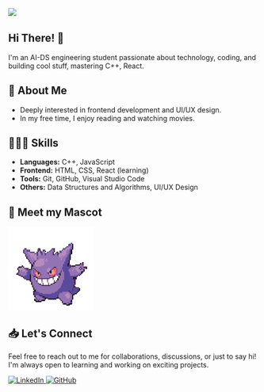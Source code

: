 <link rel="stylesheet" href="style.css">

<img src = "https://github.com/1dhanshree/1dhanshree/blob/main/images/nbgh.gif"/>

## Hi There! 🌷


I'm an AI-DS engineering student passionate about technology, coding, and building cool stuff, mastering C++, React.

## 🌟 About Me

-  Deeply interested in frontend development and UI/UX design.
-  In my free time, I enjoy reading and watching movies.

## 🤹🏻‍♀️ Skills

- **Languages:** C++, JavaScript
- **Frontend:** HTML, CSS, React (learning)
- **Tools:** Git, GitHub, Visual Studio Code
- **Others:** Data Structures and Algorithms, UI/UX Design

<!---## 🌟 Projects

- **Project 1:** [Portfolio Website](#) - My personal website showcasing my projects and skills.
- **Project 2:** [Weather App](#) - A web application to fetch and display weather information using React.
- **Project 3:** [C++ Algorithms](#) - Collection of algorithms implemented in C++.
-->

## 🥰 Meet my Mascot
<img src="https://github.com/1dhanshree/1dhanshree/blob/main/images/gengar.gif"/>

## 📥 Let's Connect
Feel free to reach out to me for collaborations, discussions, or just to say hi! I'm always open to learning and working on exciting projects.

<div>
  <a href="https://www.linkedin.com/in/dhanshree-gaikwad-52137b245/" target="_blank">
    <img src="https://img.shields.io/badge/-LinkedIn-blue?style=flat&logo=linkedin" alt="LinkedIn">
  </a>
  <a href="https://github.com/1dhanshree" target="_blank">
    <img src="https://img.shields.io/badge/-GitHub-black?style=flat&logo=github" alt="GitHub">
  </a>
  <!--
  <a href="#" target="_blank">
    <img src="https://img.shields.io/badge/-Portfolio-orange?style=flat&logo=web" alt="Portfolio">
  </a>
  -->
</div>


<!--
**1dhanshree/1dhanshree** is a ✨ _special_ ✨ repository because its `README.md` (this file) appears on your GitHub profile.

Here are some ideas to get you started:

- 🔭 I’m currently working on ...
- 🌱 I’m currently learning ...
- 👯 I’m looking to collaborate on ...
- 🤔 I’m looking for help with ...
- 💬 Ask me about ...
- 📫 How to reach me: ...
- 😄 Pronouns: ...
- ⚡ Fun fact: ...
-->
